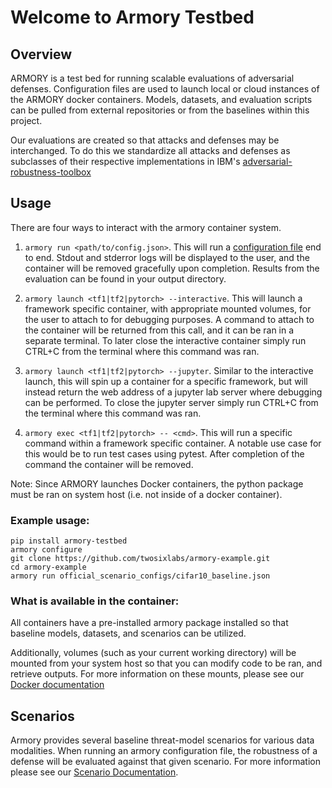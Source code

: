 # Welcome to Armory Testbed

## Overview

ARMORY is a test bed for running scalable evaluations of adversarial defenses. 
Configuration files are used to launch local or cloud instances of the ARMORY docker 
containers. Models, datasets, and evaluation scripts can be pulled from external 
repositories or from the baselines within this project. 

Our evaluations are created so that attacks and defenses may be 
interchanged. To do this we standardize all attacks and defenses as subclasses of 
their respective implementations in IBM's [adversarial-robustness-toolbox](https://github.com/IBM/adversarial-robustness-toolbox)


## Usage

There are four ways to interact with the armory container system.

1) `armory run <path/to/config.json>`. 
This will run a [configuration file](docs/configuration_files.md) end to end. Stdout 
and stderror logs will be displayed to the user, and the container will be removed 
gracefully upon completion. Results from the evaluation can be found in your output 
directory.

2) `armory launch <tf1|tf2|pytorch> --interactive`. 
This will launch a framework specific container, with appropriate mounted volumes, for 
the user to attach to for debugging purposes. A command to attach to the container will
be returned from this call, and it can be ran in a separate terminal. To later close 
the interactive container simply run CTRL+C from the terminal where this command was 
ran.

3) `armory launch <tf1|tf2|pytorch> --jupyter`. 
Similar to the interactive launch, this will spin up a container for a specific 
framework, but will instead return the web address of a jupyter lab server where 
debugging can be performed. To close the jupyter server simply run CTRL+C from the 
terminal where this command was ran.

4) `armory exec <tf1|tf2|pytorch> -- <cmd>`. 
This will run a specific command within a framework specific container. A notable use
case for this would be to run test cases using pytest. After completion of the command 
the container will be removed.

Note: Since ARMORY launches Docker containers, the python package must be ran on 
system host (i.e. not inside of a docker container).

### Example usage:
```
pip install armory-testbed
armory configure
git clone https://github.com/twosixlabs/armory-example.git
cd armory-example
armory run official_scenario_configs/cifar10_baseline.json
```

### What is available in the container:
All containers have a pre-installed armory package installed so that baseline models, 
datasets, and scenarios can be utilized.

Additionally, volumes (such as your current working directory) will be mounted from 
your system host so that you can modify code to be ran, and retrieve outputs. 
For more information on these mounts, please see our [Docker documentation](docs/docker.md#docker-volume-mounts) 

## Scenarios
Armory provides several baseline threat-model scenarios for various data modalities. 
When running an armory configuration file, the robustness of a defense will be 
evaluated against that given scenario. For more information please see our 
[Scenario Documentation](docs/scenarios.md).
